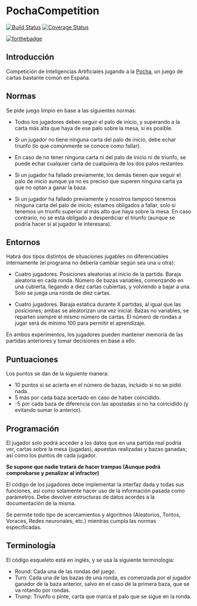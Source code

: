 # PochaCompetition

[![Build Status](https://travis-ci.org/Rsilnav/PochaCompetition.svg?branch=master)](https://travis-ci.org/Rsilnav/PochaCompetition)
[![Coverage Status](https://coveralls.io/repos/github/Rsilnav/PochaCompetition/badge.svg?branch=master)](https://coveralls.io/github/Rsilnav/PochaCompetition?branch=master)

[![forthebadge](http://forthebadge.com/images/badges/built-with-swag.svg)](https://github.com/Rsilnav/PochaCompetition)

## Introducción
Competición de Inteligencias Artificiales jugando a la [Pocha](https://es.wikipedia.org/wiki/Pocha_%28juego_de_naipes%29), un juego de cartas bastante común en España.

## Normas
Se pide juego limpio en base a las siguientes normas:

- Todos los jugadores deben seguir el palo de inicio, y superando a la carta más alta que haya de ese palo sobre la mesa, si es posible.

- Si un jugador no tiene ninguna carta del palo de inicio, debe echar triunfo (lo que comúnmente se conoce como fallar).

- En caso de no tener ninguna carta ni del palo de inicio ni de triunfo, se puede echar cualquier carta de cualquiera de los dos palos restantes.

- Si un jugador ha fallado previamente, los demás tienen que seguir el palo de inicio aunque ya no es preciso que superen ninguna carta ya que no optan a ganar la baza.

- Si un jugador ha fallado previamente y nosotros tampoco tenemos ninguna carta del palo de inicio, estamos obligados a fallar, solo si tenemos un triunfo superior al más alto que haya sobre la mesa. En caso contrario, no se está obligado a desperdiciar el triunfo (aunque se podría hacer si al jugador le interesara).

## Entornos
Habrá dos tipos distintos de situaciones jugables no diferenciables internamente (el programa no debería cambiar según sea una u otra):

- Cuatro jugadores. Posiciones aleatorias al inicio de la partida. Baraja aleatoria en cada ronda. Número de bazas variables, comenzando en una cubierta, llegando a diez cartas cubiertas, y volviendo a bajar a una. Solo se juega una ronda de diez cartas. 

- Cuatro jugadores. Baraja estática durante X partidas, al igual que las posiciones; ambas se aleatorizan una vez inicial. Bazas no variables, se reparten siempre el mismo número de cartas. El número de rondas a jugar será de mínimo 100 para permitir el aprendizaje.

En ambos experimentos, los jugadores pueden mantener memoria de las partidas anteriores y tomar decisiones en base a ello.

## Puntuaciones
Los puntos se dan de la siguiente manera:
- 10 puntos si se acierta en el número de bazas, incluido si no se pidió nada.
- 5 más por cada baza acertado en caso de haber coincidido.
- -5 por cada baza de diferencia con las apostadas si no ha coincidido (y evitando sumar lo anterior).

## Programación
El jugador solo podrá acceder a los datos que en una partida real podría ver, cartas sobre la mesa (jugadas), apuestas realizadas y bazas ganadas; así como los puntos de cada jugador.

__Se supone que nadie tratará de hacer trampas (Aunque podrá comprobarse y penalizar al infractor)__

El código de los jugadores debe implementar la interfaz dada y todas sus funciones, así como solamente hacer uso de la información pasada como parámetros. Debe devolver estructuras de datos acordes a la documentación de la misma.

Se permite todo tipo de acercamientos y algoritmos (Aleatorios, Tontos, Voraces, Redes neuronales, etc.) mientras cumpla las normas especificadas.

## Terminología
El código esqueleto está en inglés, y se usa la siguiente terminología:
- Round: Cada una de las rondas del juego.
- Turn: Cada una de las bazas de una ronda, es comenzada por el jugador ganador de la baza anterior, salvo en el caso de la primera baza, que se va rotando por rondas.
- Trump: Triunfo o pinte, carta que marca el palo que se sigue en la ronda.
